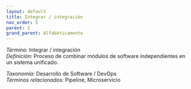 ```yaml
---
layout: default
title: Integrar / integración
nav_order: 5
parent: I
grand_parent: Alfabéticamente
---
```


*Término:* Integrar / integración  
*Definición:* Proceso de combinar módulos de software independientes en un sistema unificado.

*Taxonomía:* Desarrollo de Software / DevOps  
*Términos relacionados:* Pipeline, Microservicio
